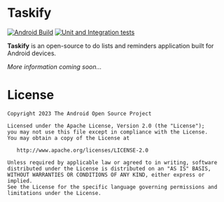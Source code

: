 # Taskify

[![Android Build](https://github.com/usdaves/Taskify/actions/workflows/build.yaml/badge.svg?branch=main)](https://github.com/usdaves/Taskify/actions/workflows/build.yaml)
[![Unit and Integration tests](https://github.com/usdaves/Taskify/actions/workflows/tests.yml/badge.svg?branch=main)](https://github.com/usdaves/Taskify/actions/workflows/tests.yml)

**Taskify** is an open-source to do lists and reminders application built for Android devices.

*More information coming soon…*

# License

```textmate
Copyright 2023 The Android Open Source Project

Licensed under the Apache License, Version 2.0 (the "License");
you may not use this file except in compliance with the License.
You may obtain a copy of the License at

   http://www.apache.org/licenses/LICENSE-2.0

Unless required by applicable law or agreed to in writing, software
distributed under the License is distributed on an "AS IS" BASIS,
WITHOUT WARRANTIES OR CONDITIONS OF ANY KIND, either express or implied.
See the License for the specific language governing permissions and
limitations under the License.
```
